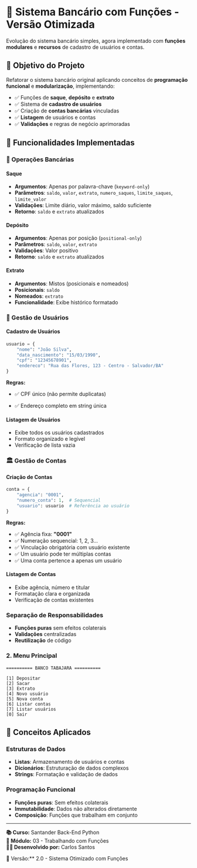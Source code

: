 # 🏦 Sistema Bancário com Funções - Versão Otimizada

Evolução do sistema bancário simples, agora implementado com **funções modulares** e **recursos** de cadastro de usuários e contas.

## 🎯 Objetivo do Projeto

Refatorar o sistema bancário original aplicando conceitos de **programação funcional** e **modularização**, implementando:

- ✅ Funções de **saque**, **depósito** e **extrato**
- ✅ Sistema de **cadastro de usuários**
- ✅ Criação de **contas bancárias** vinculadas
- ✅ **Listagem** de usuários e contas
- ✅ **Validações** e regras de negócio aprimoradas



## 🔧 Funcionalidades Implementadas

### 💸 Operações Bancárias

#### **Saque**

- **Argumentos**: Apenas por palavra-chave (`keyword-only`)
- **Parâmetros**: `saldo`, `valor`, `extrato`, `numero_saques`, `limite_saques`, `limite_valor`
- **Validações**: Limite diário, valor máximo, saldo suficiente
- **Retorno**: `saldo` e `extrato` atualizados

#### **Depósito**

- **Argumentos**: Apenas por posição (`positional-only`)
- **Parâmetros**: `saldo`, `valor`, `extrato`
- **Validações**: Valor positivo
- **Retorno**: `saldo` e `extrato` atualizados

#### **Extrato**

- **Argumentos**: Mistos (posicionais e nomeados)
- **Posicionais**: `saldo`
- **Nomeados**: `extrato`
- **Funcionalidade**: Exibe histórico formatado

### 👥 Gestão de Usuários

#### **Cadastro de Usuários**

```python
usuario = {
    "nome": "João Silva",
    "data_nascimento": "15/03/1990", 
    "cpf": "12345678901",
    "endereco": "Rua das Flores, 123 - Centro - Salvador/BA"
}
```

**Regras:**

- ✅ CPF único (não permite duplicatas)

- ✅ Endereço completo em string única

  

#### **Listagem de Usuários**

- Exibe todos os usuários cadastrados
- Formato organizado e legível
- Verificação de lista vazia

### 🏛️ Gestão de Contas

#### **Criação de Contas**

```python
conta = {
    "agencia": "0001",
    "numero_conta": 1,  # Sequencial
    "usuario": usuario  # Referência ao usuário
}
```

**Regras:**

- ✅ Agência fixa: **"0001"**
- ✅ Numeração sequencial: 1, 2, 3...
- ✅ Vinculação obrigatória com usuário existente
- ✅ Um usuário pode ter múltiplas contas
- ✅ Uma conta pertence a apenas um usuário

#### **Listagem de Contas**

- Exibe agência, número e titular
- Formatação clara e organizada
- Verificação de contas existentes

### 

### **Separação de Responsabilidades**

- **Funções puras** sem efeitos colaterais
- **Validações** centralizadas
- **Reutilização** de código

### **2. Menu Principal**

```
========== BANCO TABAJARA ==========

[1] Depositar
[2] Sacar
[3] Extrato
[4] Novo usuário
[5] Nova conta
[6] Listar contas
[7] Listar usuários
[0] Sair
```

## 🎯 Conceitos Aplicados

### **Estruturas de Dados**

- **Listas**: Armazenamento de usuários e contas
- **Dicionários**: Estruturação de dados complexos
- **Strings**: Formatação e validação de dados

### **Programação Funcional**

- **Funções puras**: Sem efeitos colaterais
- **Immutabilidade**: Dados não alterados diretamente
- **Composição**: Funções que trabalham em conjunto





---

**📚 Curso:** Santander Back-End Python  
**🎯 Módulo:** 03 - Trabalhando com Funções  
**👨‍💻 Desenvolvido por:** Carlos Santos

🔄 Versão:** 2.0 - Sistema Otimizado com Funções
